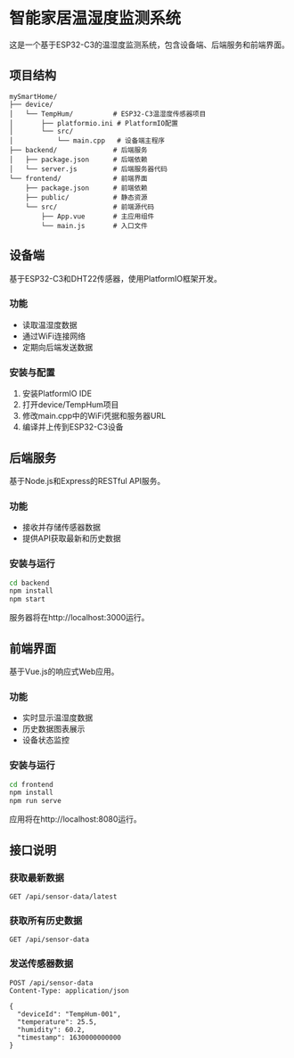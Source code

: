 # 智能家居温湿度监测系统

这是一个基于ESP32-C3的温湿度监测系统，包含设备端、后端服务和前端界面。

## 项目结构

```
mySmartHome/
├── device/
│   └── TempHum/          # ESP32-C3温湿度传感器项目
│       ├── platformio.ini # PlatformIO配置
│       └── src/
│           └── main.cpp   # 设备端主程序
├── backend/              # 后端服务
│   ├── package.json      # 后端依赖
│   └── server.js         # 后端服务器代码
└── frontend/             # 前端界面
    ├── package.json      # 前端依赖
    ├── public/           # 静态资源
    └── src/              # 前端源代码
        ├── App.vue       # 主应用组件
        └── main.js       # 入口文件
```

## 设备端

基于ESP32-C3和DHT22传感器，使用PlatformIO框架开发。

### 功能

- 读取温湿度数据
- 通过WiFi连接网络
- 定期向后端发送数据

### 安装与配置

1. 安装PlatformIO IDE
2. 打开device/TempHum项目
3. 修改main.cpp中的WiFi凭据和服务器URL
4. 编译并上传到ESP32-C3设备

## 后端服务

基于Node.js和Express的RESTful API服务。

### 功能

- 接收并存储传感器数据
- 提供API获取最新和历史数据

### 安装与运行

```bash
cd backend
npm install
npm start
```

服务器将在http://localhost:3000运行。

## 前端界面

基于Vue.js的响应式Web应用。

### 功能

- 实时显示温湿度数据
- 历史数据图表展示
- 设备状态监控

### 安装与运行

```bash
cd frontend
npm install
npm run serve
```

应用将在http://localhost:8080运行。

## 接口说明

### 获取最新数据

```
GET /api/sensor-data/latest
```

### 获取所有历史数据

```
GET /api/sensor-data
```

### 发送传感器数据

```
POST /api/sensor-data
Content-Type: application/json

{
  "deviceId": "TempHum-001",
  "temperature": 25.5,
  "humidity": 60.2,
  "timestamp": 1630000000000
}